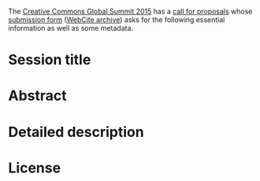 The [Creative Commons Global Summit 2015](https://summit.creativecommons.org/) has a [call for proposals](https://summit.creativecommons.org/cfp/) whose [submission form](https://donate.creativecommons.org/civicrm/event/register?reset=1&id=12) ([WebCite archive](http://www.webcitation.org/6a47O5pey)) asks for the following essential information as well as some metadata.

# Session title

# Abstract

# Detailed description

# License
